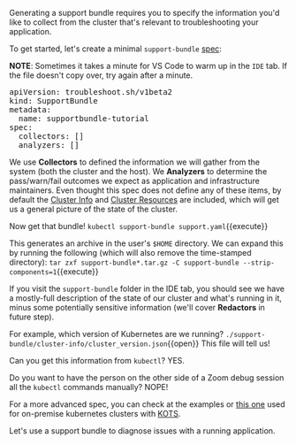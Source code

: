 Generating a support bundle requires you to specify the information you'd like to collect from the cluster that's relevant to troubleshooting your application.

To get started, let's create a minimal `support-bundle` [spec](https://troubleshoot.sh/docs/support-bundle/collecting/):

**NOTE**: Sometimes it takes a minute for VS Code to warm up in the `IDE` tab. 
If the file doesn't copy over, try again after a minute.

<pre class="file" data-filename="support.yaml" data-target="replace">apiVersion: troubleshoot.sh/v1beta2
kind: SupportBundle
metadata:
  name: supportbundle-tutorial
spec:
  collectors: []
  analyzers: []
</pre>

We use **Collectors** to defined the information we will gather from the system (both the cluster and the host).
We **Analyzers** to determine the pass/warn/fail outcomes we expect as application and infrastructure maintainers.
Even thought this spec does not define any of these items, by default the [Cluster Info](https://troubleshoot.sh/docs/collect/cluster-info/) and [Cluster Resources](https://troubleshoot.sh/docs/collect/cluster-resources/) are included, which will get us a general picture of the state of the cluster.

Now get that bundle!
`kubectl support-bundle support.yaml`{{execute}}

This generates an archive in the user's `$HOME` directory. 
We can expand this by running the following (which will also remove the time-stamped directory): 
`tar zxf support-bundle*.tar.gz -C support-bundle --strip-components=1`{{execute}}

If you visit the `support-bundle` folder in the IDE tab, you should see we have a mostly-full description of the state of our cluster and what's running in it, minus some potentially sensitive information (we'll cover **Redactors** in future step).

For example, which version of Kubernetes are we running? 
`./support-bundle/cluster-info/cluster_version.json`{{open}} 
This file will tell us! 

Can you get this information from `kubectl`? 
YES.

Do you want to have the person on the other side of a Zoom debug session all the `kubectl` commands manually? 
NOPE!

For a more advanced spec, you can check at the examples or [this one](https://github.com/replicatedhq/kots/blob/master/pkg/supportbundle/defaultspec/spec.yaml) used for on-premise kubernetes clusters with [KOTS](https://kots.io/).

Let's use a support bundle to diagnose issues with a running application.
